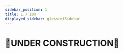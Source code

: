 ```yaml
---
sidebar_position: 1
title: 1.) IOR
displayed_sidebar: glassrefSidebar
---
```


# 🚧UNDER CONSTRUCTION🚧